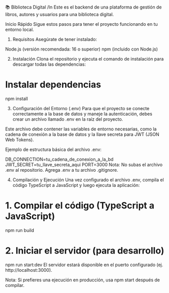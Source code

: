 📚 Biblioteca Digital /ln
Este es el backend de una plataforma de gestión de libros, autores y usuarios para una biblioteca digital.

Inicio Rápido
Sigue estos pasos para tener el proyecto funcionando en tu entorno local.

1. Requisitos
Asegúrate de tener instalado:

Node.js (versión recomendada: 16 o superior)
npm (incluido con Node.js)

2. Instalación
Clona el repositorio y ejecuta el comando de instalación para descargar todas las dependencias:

# Instalar dependencias
npm install

3. Configuración del Entorno (.env)
Para que el proyecto se conecte correctamente a la base de datos y maneje la autenticación, debes crear un archivo llamado .env en la raíz del proyecto.

Este archivo debe contener las variables de entorno necesarias, como la cadena de conexión a la base de datos y la llave secreta para JWT (JSON Web Tokens).

Ejemplo de estructura básica del archivo .env:



DB_CONNECTION=tu_cadena_de_conexion_a_la_bd
JWT_SECRET=tu_llave_secreta_aqui
PORT=3000
Nota: No subas el archivo .env al repositorio. Agrega .env a tu archivo .gitignore.

4. Compilación y Ejecución
Una vez configurado el archivo .env, compila el código TypeScript a JavaScript y luego ejecuta la aplicación:

# 1. Compilar el código (TypeScript a JavaScript)
npm run build

# 2. Iniciar el servidor (para desarrollo)
npm run start:dev
El servidor estará disponible en el puerto configurado (ej. http://localhost:3000).

Nota: Si prefieres una ejecución en producción, usa npm start después de compilar.
